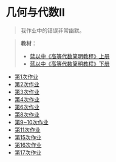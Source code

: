 # 几何与代数II

> 我作业中的错误非常幽默。

> **教材**：
> - [蓝以中《高等代数简明教程》上册](/Book/蓝以中%20-%202007%20-%20高等代数简明教程.pdf)
> - [蓝以中《高等代数简明教程》下册](/Book/蓝以中%20-%20高等代数简明教程（第二版）下册.pdf)

- [第1次作业](/作业/几代week1.pdf)
- [第2次作业](/作业/几代week2.pdf)
- [第3次作业](/作业/几代week3.pdf)
- [第4次作业](/作业/几代week4.pdf)
- [第6次作业](/作业/几代week6.pdf)
- [第8次作业](/作业/几代week8.pdf)
- [第9~10次作业](/作业/几代week9~10.pdf)
- [第11次作业](/作业/几代week11.pdf)
- [第15次作业](/作业/几代week15.pdf)
- [第16次作业](/作业/几代week16.pdf)
- [第17次作业](/作业/几代week17.pdf)
